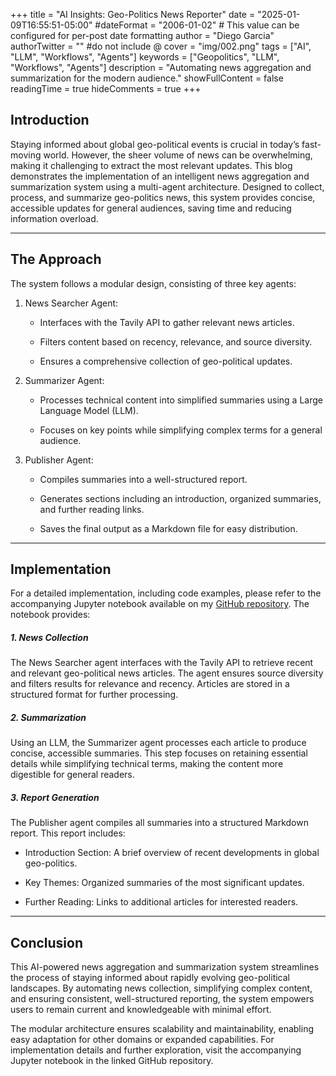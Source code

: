 +++
title = "AI Insights: Geo-Politics News Reporter"
date = "2025-01-09T16:55:51-05:00"
#dateFormat = "2006-01-02" # This value can be configured for per-post date formatting
author = "Diego Garcia"
authorTwitter = "" #do not include @
cover = "img/002.png"
tags = ["AI", "LLM", "Workflows", "Agents"]
keywords = ["Geopolitics", "LLM", "Workflows", "Agents"]
description = "Automating news aggregation and summarization for the modern audience."
showFullContent = false
readingTime = true
hideComments = true
+++

## Introduction
Staying informed about global geo-political events is crucial in today’s fast-moving world. However, the sheer volume of news can be overwhelming, making it challenging to extract the most relevant updates. This blog demonstrates the implementation of an intelligent news aggregation and summarization system using a multi-agent architecture. Designed to collect, process, and summarize geo-politics news, this system provides concise, accessible updates for general audiences, saving time and reducing information overload.

---

## The Approach

The system follows a modular design, consisting of three key agents:

1. News Searcher Agent:

    - Interfaces with the Tavily API to gather relevant news articles.

    - Filters content based on recency, relevance, and source diversity.

    - Ensures a comprehensive collection of geo-political updates.

2. Summarizer Agent:

    - Processes technical content into simplified summaries using a Large Language Model (LLM).

    - Focuses on key points while simplifying complex terms for a general audience.

3. Publisher Agent:

    - Compiles summaries into a well-structured report.

    - Generates sections including an introduction, organized summaries, and further reading links.

    - Saves the final output as a Markdown file for easy distribution.

---

## Implementation
For a detailed implementation, including code examples, please refer to the accompanying Jupyter notebook available on my [GitHub repository](https://github.com/dgarciarieckhof/agentic.ai/blob/master/notebook/news_reporter.ipynb). The notebook provides:

##### 1. News Collection
The News Searcher agent interfaces with the Tavily API to retrieve recent and relevant geo-political news articles. The agent ensures source diversity and filters results for relevance and recency. Articles are stored in a structured format for further processing.

##### 2. Summarization
Using an LLM, the Summarizer agent processes each article to produce concise, accessible summaries. This step focuses on retaining essential details while simplifying technical terms, making the content more digestible for general readers.

##### 3. Report Generation
The Publisher agent compiles all summaries into a structured Markdown report. This report includes:

- Introduction Section: A brief overview of recent developments in global geo-politics.

- Key Themes: Organized summaries of the most significant updates.

- Further Reading: Links to additional articles for interested readers.

---

## Conclusion
This AI-powered news aggregation and summarization system streamlines the process of staying informed about rapidly evolving geo-political landscapes. By automating news collection, simplifying complex content, and ensuring consistent, well-structured reporting, the system empowers users to remain current and knowledgeable with minimal effort.

The modular architecture ensures scalability and maintainability, enabling easy adaptation for other domains or expanded capabilities. For implementation details and further exploration, visit the accompanying Jupyter notebook in the linked GitHub repository.
